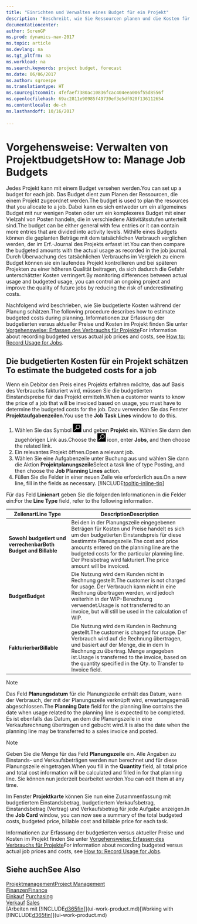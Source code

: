 ```yaml
---
title: "Einrichten und Verwalten eines Budget für ein Projekt"
description: "Beschreibt, wie Sie Ressourcen planen und die Kosten für ein Projekt durch das Einrichten eines Budgets für jedes Projekt prognostizieren und steuern."
documentationcenter: 
author: SorenGP
ms.prod: dynamics-nav-2017
ms.topic: article
ms.devlang: na
ms.tgt_pltfrm: na
ms.workload: na
ms.search.keywords: project budget, forecast
ms.date: 06/06/2017
ms.author: sgroespe
ms.translationtype: HT
ms.sourcegitcommit: 4fefaef7380ac10836fcac404eea006f55d8556f
ms.openlocfilehash: 69ac2811e90985f49739ef3e5df020f136112654
ms.contentlocale: de-ch
ms.lasthandoff: 10/16/2017

---
```

# <a name="how-to-manage-job-budgets"></a><span data-ttu-id="a4089-103">Vorgehensweise: Verwalten von Projektbudgets</span><span class="sxs-lookup"><span data-stu-id="a4089-103">How to: Manage Job Budgets</span></span>
<span data-ttu-id="a4089-104">Jedes Projekt kann mit einem Budget versehen werden.</span><span class="sxs-lookup"><span data-stu-id="a4089-104">You can set up a budget for each job.</span></span> <span data-ttu-id="a4089-105">Das Budget dient zum Planen der Ressourcen, die einem Projekt zugeordnet werden.</span><span class="sxs-lookup"><span data-stu-id="a4089-105">The budget is used to plan the resources that you allocate to a job.</span></span> <span data-ttu-id="a4089-106">Dabei kann es sich entweder um ein allgemeines Budget mit nur wenigen Posten oder um ein komplexeres Budget mit einer Vielzahl von Posten handeln, die in verschiedene Aktivitätsstufen unterteilt sind.</span><span class="sxs-lookup"><span data-stu-id="a4089-106">The budget can be either general with few entries or it can contain more entries that are divided into activity levels.</span></span> <span data-ttu-id="a4089-107">Mithilfe eines Budgets können die geplanten Beträge mit dem tatsächlichen Verbrauch verglichen werden, der im Erf.-Journal des Projekts erfasst ist.</span><span class="sxs-lookup"><span data-stu-id="a4089-107">You can then compare the budgeted amounts with the actual usage as recorded in the job journal.</span></span> <span data-ttu-id="a4089-108">Durch Überwachung des tatsächlichen Verbrauchs im Vergleich zu einem Budget können sie ein laufendes Projekt kontrollieren und bei späteren Projekten zu einer höheren Qualität beitragen, da sich dadurch die Gefahr unterschätzter Kosten verringert.</span><span class="sxs-lookup"><span data-stu-id="a4089-108">By monitoring differences between actual usage and budgeted usage, you can control an ongoing project and improve the quality of future jobs by reducing the risk of underestimating costs.</span></span>

<span data-ttu-id="a4089-109">Nachfolgend wird beschrieben, wie Sie budgetierte Kosten während der Planung schätzen.</span><span class="sxs-lookup"><span data-stu-id="a4089-109">The following procedure describes how to estimate budgeted costs during planning.</span></span> <span data-ttu-id="a4089-110">Informationen zur Erfassung der budgetierten versus aktueller Preise und Kosten im Projekt finden Sie unter [Vorgehensweise: Erfassen des Verbrauchs für Projekte](projects-how-record-job-usage.md)</span><span class="sxs-lookup"><span data-stu-id="a4089-110">For information about recording budgeted versus actual job prices and costs, see [How to: Record Usage for Jobs](projects-how-record-job-usage.md).</span></span>  

## <span data-ttu-id="a4089-111"><a name="JobBudgetCosts"></a> Die budgetierten Kosten für ein Projekt schätzen</span><span class="sxs-lookup"><span data-stu-id="a4089-111"><a name="JobBudgetCosts"></a> To estimate the budgeted costs for a job</span></span>
<span data-ttu-id="a4089-112">Wenn ein Debitor den Preis eines Projekts erfahren möchte, das auf Basis des Verbrauchs fakturiert wird, müssen Sie die budgetierten Einstandspreise für das Projekt ermitteln.</span><span class="sxs-lookup"><span data-stu-id="a4089-112">When a customer wants to know the price of a job that will be invoiced based on usage, you must have to determine the budgeted costs for the job.</span></span> <span data-ttu-id="a4089-113">Dazu verwenden Sie das Fenster **Projektaufgabenzeilen**.</span><span class="sxs-lookup"><span data-stu-id="a4089-113">You use the **Job Task Lines** window to do this.</span></span>

1. <span data-ttu-id="a4089-114">Wählen Sie das Symbol ![Nach Seite oder Bericht suchen](media/ui-search/search_small.png "Nach Seite oder Bericht suchen") und geben **Projekt** ein. Wählen Sie dann den zugehörigen Link aus.</span><span class="sxs-lookup"><span data-stu-id="a4089-114">Choose the ![Search for Page or Report](media/ui-search/search_small.png "Search for Page or Report icon") icon, enter **Jobs**, and then choose the related link.</span></span>  
2. <span data-ttu-id="a4089-115">Ein relevantes Projekt öffnen.</span><span class="sxs-lookup"><span data-stu-id="a4089-115">Open a relevant job.</span></span>
3. <span data-ttu-id="a4089-116">Wählen Sie eine Aufgabenzeile unter Buchung aus und wählen Sie dann die Aktion **Projektplanungszeile**</span><span class="sxs-lookup"><span data-stu-id="a4089-116">Select a task line of type Posting, and then choose the **Job Planning Lines** action.</span></span>
4. <span data-ttu-id="a4089-117">Füllen Sie die Felder in einer neuen Zeile wie erforderlich aus.</span><span class="sxs-lookup"><span data-stu-id="a4089-117">On a new line, fill in the fields as necessary.</span></span> [!INCLUDE[tooltip-inline-tip](includes/tooltip-inline-tip_md.md)]   

<span data-ttu-id="a4089-118">Für das Feld **Linienart** geben Sie die folgenden Informationen in die Felder ein:</span><span class="sxs-lookup"><span data-stu-id="a4089-118">For the **Line Type** field, refer to the following information.</span></span>  

| <span data-ttu-id="a4089-119">Zeilenart</span><span class="sxs-lookup"><span data-stu-id="a4089-119">Line Type</span></span> | <span data-ttu-id="a4089-120">Description</span><span class="sxs-lookup"><span data-stu-id="a4089-120">Description</span></span> |
| --- | --- |
| <span data-ttu-id="a4089-121">**Sowohl budgetiert und verrechenbar**</span><span class="sxs-lookup"><span data-stu-id="a4089-121">**Both Budget and Billable**</span></span> |<span data-ttu-id="a4089-122">Bei den in der Planungszeile eingegebenen Beträgen für Kosten und Preise handelt es sich um den budgetierten Einstandspreis für diese bestimmte Planungszeile.</span><span class="sxs-lookup"><span data-stu-id="a4089-122">The cost and price amounts entered on the planning line are the budgeted costs for the particular planning line.</span></span> <span data-ttu-id="a4089-123">Der Preisbetrag wird fakturiert.</span><span class="sxs-lookup"><span data-stu-id="a4089-123">The price amount will be invoiced.</span></span> |
| <span data-ttu-id="a4089-124">**Budget**</span><span class="sxs-lookup"><span data-stu-id="a4089-124">**Budget**</span></span> |<span data-ttu-id="a4089-125">Die Nutzung wird dem Kunden nicht in Rechnung gestellt.</span><span class="sxs-lookup"><span data-stu-id="a4089-125">The customer is not charged for usage.</span></span> <span data-ttu-id="a4089-126">Der Verbrauch kann nicht in eine Rechnung übertragen werden, wird jedoch weiterhin in der WIP-Berechnung verwendet.</span><span class="sxs-lookup"><span data-stu-id="a4089-126">Usage is not transferred to an invoice, but will still be used in the calculation of WIP.</span></span> |
| <span data-ttu-id="a4089-127">**Fakturierbar**</span><span class="sxs-lookup"><span data-stu-id="a4089-127">**Billable**</span></span> |<span data-ttu-id="a4089-128">Die Nutzung wird dem Kunden in Rechnung gestellt.</span><span class="sxs-lookup"><span data-stu-id="a4089-128">The customer is charged for usage.</span></span> <span data-ttu-id="a4089-129">Der Verbrauch wird auf die Rechnung übertragen, und basiert auf der Menge, die in dem In Rechnung zu übertrag. Menge angegeben ist.</span><span class="sxs-lookup"><span data-stu-id="a4089-129">Usage is transferred to the invoice, based on the quantity specified in the Qty. to Transfer to Invoice field.</span></span> |

> [!NOTE]  
>   <span data-ttu-id="a4089-130">Das Feld **Planungsdatum** für die Planungszeile enthält das Datum, wann der Verbrauch, der mit der Planungszeile verknüpft wird, erwartungsgemäß abgeschlossen.</span><span class="sxs-lookup"><span data-stu-id="a4089-130">The **Planning Date** field for the planning line contains the date when usage related to the planning line is expected to be completed.</span></span> <span data-ttu-id="a4089-131">Es ist ebenfalls das Datum, an dem die Planungszeile in eine Verkaufsrechnung übertragen und gebucht wird.</span><span class="sxs-lookup"><span data-stu-id="a4089-131">It is also the date when the planning line may be transferred to a sales invoice and posted.</span></span>  

> [!NOTE]  
>   <span data-ttu-id="a4089-132">Geben Sie die Menge für das Feld **Planungszeile** ein. Alle Angaben zu Einstands- und Verkaufsbeträgen werden nun berechnet und für diese Planungszeile eingetragen.</span><span class="sxs-lookup"><span data-stu-id="a4089-132">When you fill in the **Quantity** field, all total price and total cost information will be calculated and filled in for that planning line.</span></span> <span data-ttu-id="a4089-133">Sie können nun jederzeit bearbeitet werden.</span><span class="sxs-lookup"><span data-stu-id="a4089-133">You can edit them at any time.</span></span>

<span data-ttu-id="a4089-134">Im Fenster **Projektkarte** können Sie nun eine Zusammenfassung mit budgetiertem Einstandsbetrag, budgetiertem Verkaufsbetrag, Einstandsbetrag (Vertrag) und Verkaufsbetrag für jede Aufgabe anzeigen.</span><span class="sxs-lookup"><span data-stu-id="a4089-134">In the **Job Card** window, you can now see a summary of the total budgeted costs, budgeted price, billable cost and billable price for each task.</span></span>

<span data-ttu-id="a4089-135">Informationen zur Erfassung der budgetierten versus aktueller Preise und Kosten im Projekt finden Sie unter [Vorgehensweise: Erfassen des Verbrauchs für Projekte](projects-how-record-job-usage.md)</span><span class="sxs-lookup"><span data-stu-id="a4089-135">For information about recording budgeted versus actual job prices and costs, see [How to: Record Usage for Jobs](projects-how-record-job-usage.md).</span></span>

## <a name="see-also"></a><span data-ttu-id="a4089-136">Siehe auch</span><span class="sxs-lookup"><span data-stu-id="a4089-136">See Also</span></span>
[<span data-ttu-id="a4089-137">Projektmanagement</span><span class="sxs-lookup"><span data-stu-id="a4089-137">Project Management</span></span>](projects-manage-projects.md)  
[<span data-ttu-id="a4089-138">Finanzen</span><span class="sxs-lookup"><span data-stu-id="a4089-138">Finance</span></span>](finance.md)  
<span data-ttu-id="a4089-139">[Einkauf](purchasing-manage-purchasing.md)       </span><span class="sxs-lookup"><span data-stu-id="a4089-139">[Purchasing](purchasing-manage-purchasing.md)       </span></span>  
<span data-ttu-id="a4089-140">[Verkauf](sales-manage-sales.md)    </span><span class="sxs-lookup"><span data-stu-id="a4089-140">[Sales](sales-manage-sales.md)    </span></span>  
<span data-ttu-id="a4089-141">[Arbeiten mit [!INCLUDE[d365fin](includes/d365fin_md.md)]](ui-work-product.md)</span><span class="sxs-lookup"><span data-stu-id="a4089-141">[Working with [!INCLUDE[d365fin](includes/d365fin_md.md)]](ui-work-product.md)</span></span>  

